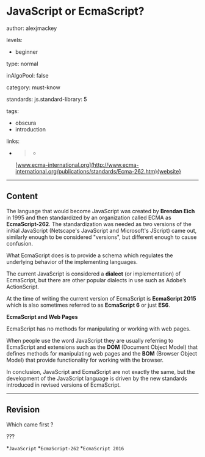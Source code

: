 # JavaScript or EcmaScript?
author: alexjmackey

levels:

  - beginner

type: normal

inAlgoPool: false

category: must-know

standards:
  js.standard-library: 5

tags:
  - obscura
  - introduction

links:

  - >-
    [www.ecma-international.org](http://www.ecma-international.org/publications/standards/Ecma-262.htm){website}

---
## Content

The language that would become JavaScript was created by **Brendan Eich** in 1995 and then standardized by an organization called ECMA as **EcmaScript-262**. The standardization was needed as two versions of the initial JavaScript (Netscape's JavaScript and Microsoft's JScript) came out, similarly enough to be considered "versions", but different enough to cause confusion.

 What EcmaScript does is to provide a schema which regulates the underlying behavior of the implementing languages.

The current JavaScript is considered a **dialect** (or implementation) of EcmaScript, but there are other popular dialects in use such as Adobe’s ActionScript.

At the time of writing the current version of EcmaScript is **EcmaScript 2015** which is also sometimes referred to as **EcmaScript 6** or just **ES6**.

**EcmaScript and Web Pages**

EcmaScript has no methods for manipulating or working with web pages.

When people use the word JavaScript they are usually referring to EcmaScript and extensions such as the **DOM** (Document Object Model) that defines methods for manipulating web pages and the **BOM** (Browser Object Model) that provide functionality for working with the browser.

In conclusion, JavaScript and EcmaScript are not exactly the same, but the development of the JavaScript language is driven by the new standards introduced in revised versions of EcmaScript.

---
## Revision

Which came first ?

???

*`JavaScript`
*`EcmaScript-262`
*`EcmaScript 2016`
